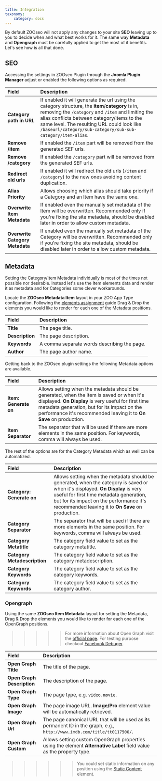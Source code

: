 ```yaml
---
title: Integration
taxonomy:
    category: docs
---
```


By default ZOOseo will not apply any changes to your site **SEO** leaving up to you to decide when and what best works for it. The same way **Metadata** and **Opengraph** must be carefully applied to get the most of it benefits. Let's see how is all that done.

## SEO

Accessing the settings in ZOOseo Plugin through the **Joomla Plugin Manager** adjust or enabled the following options as required.

| Field       | Description |
| :---------- | :---------- |
| **Category path in URL** | If enabled it will generate the url using the category structure, the **item**/**category** is in, removing the `/category` and `/item` and limiting the alias conflicts between category/items to the same level. The resulting URL could look like `/baseurl/category/sub-category/sub-sub-category/item-alias`. |
| **Remove /item** | If enabled the `/item` part will be removed from the generated SEF urls. |
| **Remove /category** | If enabled the `/category` part will be removed from the generated SEF urls. |
| **Redirect old urls** | If enabled it will redirect the old urls (`/item` and `/category`) to the new ones avoiding content duplication. |
| **Alias Priority** | Allows choosing which alias should take priority if a Category and an Item have the same one. |
| **Overwrite Item Metadata** | If enabled even the manually set metadata of the Item will be overwritten. Recommended only if you're fixing the site metadata, should be disabled later in order to allow custom metadata. |
| **Overwrite Category Metadata** | If enabled even the manually set metadata of the Category will be overwritten. Recommended only if you're fixing the site metadata, should be disabled later in order to allow custom metadata. |

## Metadata

Setting the Category/Item Metadata individually is most of the times not possible nor desirable. Instead let's use the Item elements data and render it as metadata and for Categories some clever workarounds.

Locate the **ZOOseo Metadata Item** layout in your ZOO App Type configuration. Following the [elements assignment](http://yootheme.com/zoo/documentation/advanced/assign-elements-to-layout-positions) guide Drag & Drop the elements you would like to render for each one of the Metadata positions.

| Field       | Description |
| :---------- | :---------- |
| **Title** | The page title. |
| **Description** | The page description. |
| **Keywords** | A comma separate words describing the page. |
| **Author** | The page author name. |

Getting back to the ZOOseo plugin settings the following Metadata options are available.

| Field       | Description |
| :---------- | :---------- |
| **Item: Generate on** | Allows setting when the metadata should be generated, when the Item is saved or when it's displayed. **On Display** is very useful for first time metadata generation, but for its impact on the performance it's recommended leaving it to **On Save** on production. |
| **Item Separator** | The separator that will be used if there are more elements in the same position. For keywords, comma will always be used. |

The rest of the options are for the Category Metadata which as well can be automatized.

| Field       | Description |
| :---------- | :---------- |
| **Category: Generate on** | Allows setting when the metadata should be generated, when the category is saved or when it's displayed. **On Display** is very useful for first time metadata generation, but for its impact on the performance it's recommended leaving it to **On Save** on production. |
| **Category Separator** | The separator that will be used if there are more elements in the same position. For keywords, comma will always be used. |
| **Category Metatitle** | The category field value to set as the category metatitle. |
| **Category Metadescription** | The category field value to set as the category metadescription. |
| **Category Keywords** | The category field value to set as the category keywords. |
| **Category Keywords** | The category field value to set as the category author. |

### Opengraph

Using the same **ZOOseo Item Metadata** layout for setting the Metadata, Drag & Drop the elements you would like to render for each one of the OpenGraph positions.

>>>>> For more information about Open Graph visit the [official page](http://ogp.me/). For testing purpose checkout [Facebook Debuger](https://www.facebook.com/login.php?next=https%3A%2F%2Fdevelopers.facebook.com%2Ftools%2Fdebug%2F).

| Field       | Description |
| :---------- | :---------- |
| **Open Graph Title** | The title of the page. |
| **Open Graph Description** | The description of the page. |
| **Open Graph Type** | The page type, e.g. `video.movie`. |
| **Open Graph Image** | The page image URL. **Image/Pro** element value will be automatically retrieved. |
| **Open Graph Url** | The page canonical URL that will be used as its permanent ID in the graph, e.g., `http://www.imdb.com/title/tt0117500/`. |
| **Open Graph Custom** | Allows setting custom OpenGraph properties using the element **Alternative Label** field value as the property type. |

>>>>>> You could set static information on any position using the [Static Content](/extensions/zootools/basics/static-content) element.
